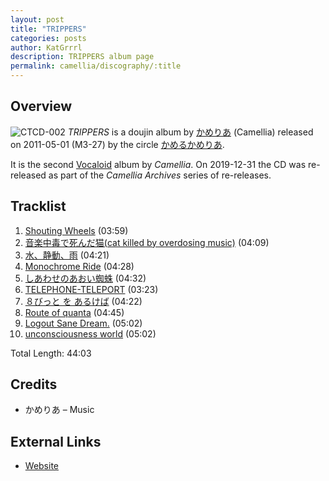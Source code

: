 ```yaml
---
layout: post
title: "TRIPPERS"
categories: posts
author: KatGrrrl
description: TRIPPERS album page
permalink: camellia/discography/:title
---
```


## Overview

![CTCD-002](/assets/images/camellia/albums/CTCD-002.png)
*TRIPPERS* is a doujin album by [かめりあ](<{% link postsWiki/_posts/2023-12-10-camellia.md %}>) (Camellia) released on 2011-05-01 (M3-27) by the circle [かめるかめりあ](#).

It is the second [Vocaloid](https://en.wikipedia.org/wiki/Vocaloid) album by *Camellia*. On 2019-12-31 the CD was re-released as part of the *Camellia Archives* series of re-releases.

## Tracklist

1. [Shouting Wheels](#) (03:59)
2. [音楽中毒で死んだ猫(cat killed by overdosing music)](#) (04:09)
3. [水、静動、雨](#) (04:21)
4. [Monochrome Ride](#) (04:28)
5. [しあわせのあおい蜘蛛](#) (04:32)
6. [TELEPHONE-TELEPORT](#) (03:23)
7. [８びっと を あるけば](#) (04:22)
8. [Route of quanta](#) (04:45)
9. [Logout Sane Dream.](#) (05:02)
10. [unconsciousness world](#) (05:02)

Total Length: 44:03

## Credits

* かめりあ – Music

## External Links

* [Website](http://camtek.seesaa.net/article/192334171.html)
